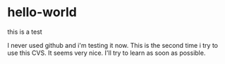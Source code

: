# hello-world
this is a test

I never used github and i'm testing it now.
This is the second time i try to use this CVS. It seems very nice.
I'll try to learn as soon as possible.
